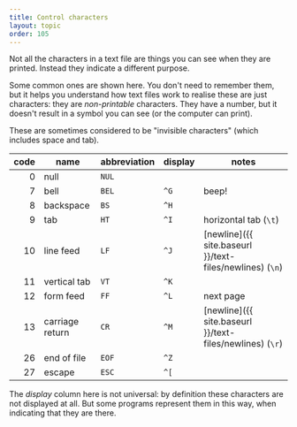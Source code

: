 ```yaml
---
title: Control characters
layout: topic
order: 105
---
```


Not all the characters in a text file are things you can see when they are
printed. Instead they indicate a different purpose.

Some common ones are shown here. You don't need to remember them, but it
helps you understand how text files work to realise these are just characters:
they are _non-printable_ characters. They have a number, but it doesn't
result in a symbol you can see (or the computer can print).

These are sometimes considered to be "invisible characters" (which includes
space and tab).


| code | name            | abbreviation | display | notes                 |
|-----:|-----------------|--------------|---------|-----------------------|
|    0 | null            | `NUL`        |         |                       |
|    7 | bell            | `BEL`        | `^G`    | beep!                 |
|    8 | backspace       | `BS`         | `^H`    |                       |
|    9 | tab             | `HT`         | `^I`    | horizontal tab (`\t`) |
|   10 | line feed       | `LF`         | `^J`    | [newline]({{ site.baseurl }}/text-files/newlines) (`\n`) |
|   11 | vertical tab    | `VT`         | `^K`    |                       |
|   12 | form feed       | `FF`         | `^L`    | next page             |
|   13 | carriage return | `CR`         | `^M`    | [newline]({{ site.baseurl }}/text-files/newlines) (`\r`) |
|   26 | end of file     | `EOF`        | `^Z`    |                       |
|   27 | escape          | `ESC`        | `^[`    |                       |

The _display_ column here is not universal: by definition these characters
are not displayed at all. But some programs represent them in this way, when
indicating that they are there.